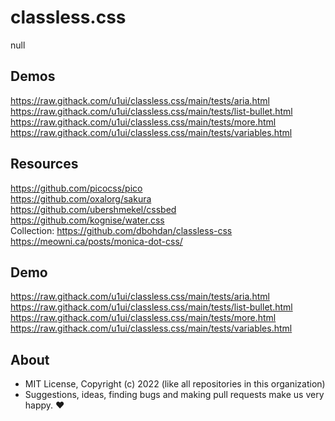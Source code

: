 # classless.css
null

## Demos

https://raw.githack.com/u1ui/classless.css/main/tests/aria.html  
https://raw.githack.com/u1ui/classless.css/main/tests/list-bullet.html  
https://raw.githack.com/u1ui/classless.css/main/tests/more.html  
https://raw.githack.com/u1ui/classless.css/main/tests/variables.html

## Resources

https://github.com/picocss/pico  
https://github.com/oxalorg/sakura  
https://github.com/ubershmekel/cssbed  
https://github.com/kognise/water.css  
Collection: https://github.com/dbohdan/classless-css  
https://meowni.ca/posts/monica-dot-css/

## Demo

https://raw.githack.com/u1ui/classless.css/main/tests/aria.html  
https://raw.githack.com/u1ui/classless.css/main/tests/list-bullet.html  
https://raw.githack.com/u1ui/classless.css/main/tests/more.html  
https://raw.githack.com/u1ui/classless.css/main/tests/variables.html  

## About

- MIT License, Copyright (c) 2022 <u1> (like all repositories in this organization) <br>
- Suggestions, ideas, finding bugs and making pull requests make us very happy. ♥

